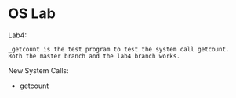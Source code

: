 # OS Lab #

Lab4:
    
    _getcount is the test program to test the system call getcount.
    Both the master branch and the lab4 branch works.
    
   
New System Calls:
 - getcount